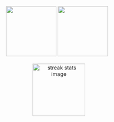 <div align="center">
  <img height="134px" src="https://github-readme-stats.vercel.app/api?username=felpsg&theme=nord&show_icons=true&hide_title=true&hide_border=true&hide_rank=true&include_all_commits=true&count_private=true&line_height=21">
  <img height="134px" src="https://github-readme-stats.vercel.app/api/top-langs/?username=felpsg&theme=nord&&hide_title=true&hide_border=true&layout=compact&langs_count=8">
</div></br>

<div align="center">
  <img style="margin-left: 10px" height="140px" src="https://github-readme-streak-stats.herokuapp.com/?user=felpsg&theme=radical&hide_border=false" alt="streak stats image">







